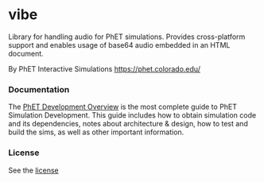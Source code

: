vibe
====

Library for handling audio for PhET simulations. Provides cross-platform support and enables usage of base64 audio
embedded in an HTML document.

By PhET Interactive Simulations
https://phet.colorado.edu/

### Documentation

The [PhET Development Overview](https://github.com/phetsims/phet-info/blob/main/doc/phet-development-overview.md) is the
most complete guide to PhET Simulation Development. This guide includes how to obtain simulation code and its
dependencies, notes about architecture & design, how to test and build the sims, as well as other important information.

### License

See the [license](LICENSE)